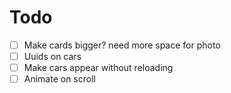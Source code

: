 # Todo
- [ ] Make cards bigger? need more space for photo
- [ ] Uuids on cars
- [ ] Make cars appear without reloading
- [ ] Animate on scroll